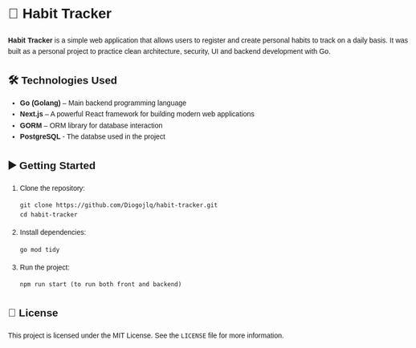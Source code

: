 <body style="font-family: sans-serif; line-height: 1.6; max-width: 800px; margin: 0 auto; padding: 2rem;">

  <h1>🧠 Habit Tracker</h1>

  <p><strong>Habit Tracker</strong> is a simple web application that allows users to register and create personal habits to track on a daily basis. It was built as a personal project to practice clean architecture, security, UI and backend development with Go.</p>

  <h2>🛠 Technologies Used</h2>
  <ul>
    <li><strong>Go (Golang)</strong> – Main backend programming language</li>
    <li><strong>Next.js</strong> – A powerful React framework for building modern web applications</li>
    <li><strong>GORM</strong> – ORM library for database interaction</li>
    <li><strong>PostgreSQL</strong> - The databse used in the project</li>
  </ul>

  <h2>▶️ Getting Started</h2>
  <ol>
    <li>Clone the repository:
      <pre><code>git clone https://github.com/Diogojlq/habit-tracker.git
cd habit-tracker</code></pre>
    </li>
    <li>Install dependencies:
      <pre><code>go mod tidy</code></pre>
    </li>
    <li>Run the project:
      <pre><code>npm run start (to run both front and backend)</code></pre>
    </li>
  </ol>

  <h2>📃 License</h2>
  <p>This project is licensed under the MIT License. See the <code>LICENSE</code> file for more information.</p>

</body>
